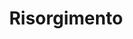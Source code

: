 ﻿---
title: "Risorgimento"
permalink: periodes_895.html
layout: periode
dataInici: 1815
dataFi: 1871
sidebar: periodes
pares:
  - 309:
    title: "Edad Contemporánea"
    dataInici: "(1776)"

fills:
  - 896:
    title: "Primera Guerra de la Independencia"
    dataInici: "(1848-03-23)"
    dataFi: "(1849-03-24)"

  - 961:
    title: "Segunda Guerra de la Independencia"
    dataInici: "(1859-04-29)"
    dataFi: "(1859-07-11)"

jocsPrincipals:
jocsEscenaris:
jocsEpoca:
jocsEpocaEscenaris:
---
